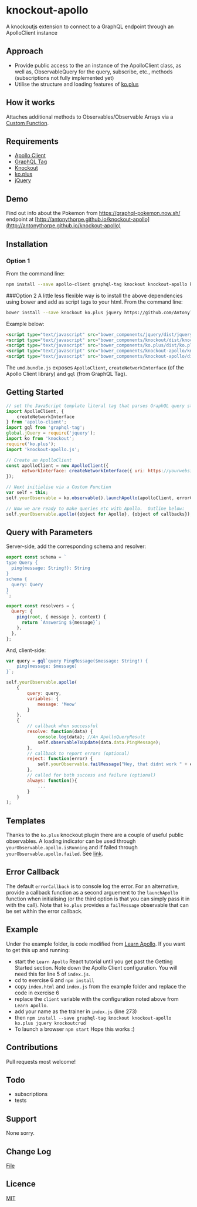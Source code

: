 # knockout-apollo
A knockoutjs extension to connect to a GraphQL endpoint through an ApolloClient instance

## Approach
* Provide public access to the an instance of the ApolloClient class, as well as, ObservableQuery for the query, subscribe, etc., methods (subscriptions not fully implemented yet)
* Utilise the structure and loading features of [ko.plus](http://stevegreatrex.github.io/ko.plus/)

## How it works
Attaches additional methods to Observables/Observable Arrays via a [Custom Function](http://knockoutjs.com/documentation/fn.html).

## Requirements
* [Apollo Client](https://github.com/apollostack/apollo-client)
* [GraphQL Tag](https://github.com/apollostack/graphql-tag)
* [Knockout](http://knockoutjs.com)
* [ko.plus](http://stevegreatrex.github.io/ko.plus/)
* [jQuery](http://jquery.com)

## Demo
Find out info about the Pokemon from https://graphql-pokemon.now.sh/ endpoint at [http://antonythorpe.github.io/knockout-apollo](http://antonythorpe.github.io/knockout-apollo)

## Installation
### Option 1
From the command line:
```sh
npm install --save apollo-client graphql-tag knockout knockout-apollo ko.plus jquery
```
###Option 2
A little less flexible way is to install the above dependencies using bower and add as script tags to your html.  From the command line:
```sh
bower install --save knockout ko.plus jquery https://github.com/AntonyThorpe/knockout-apollo.git
```
Example below:
```html
<script type="text/javascript" src="bower_components/jquery/dist/jquery.min.js"></script>
<script type="text/javascript" src="bower_components/knockout/dist/knockout.js"></script>
<script type="text/javascript" src="bower_components/ko.plus/dist/ko.plus.min.js"></script>
<script type="text/javascript" src="bower_components/knockout-apollo/knockout-apollo.js"></script>
<script type="text/javascript" src="bower_components/knockout-apollo/dist/umd.bundle.js"></script>
```
The `umd.bundle.js` exposes `ApolloClient`, `createNetworkInterface` (of the Apollo Client library) and `gql` (from GraphQL Tag).

## Getting Started
```js
// set the JavaScript template literal tag that parses GraphQL query strings into the standard GraphQL AST
import ApolloClient, {
	createNetworkInterface
} from 'apollo-client';
import gql from 'graphql-tag';
global.jQuery = require('jquery');
import ko from 'knockout';
require('ko.plus');
import 'knockout-apollo.js';

// Create an ApolloClient
const apolloClient = new ApolloClient({
      networkInterface: createNetworkInterface({ uri: https://yourwebsite.net/graphql})
});

// Next initialise via a Custom Function
var self = this;
self.yourObservable = ko.observable().launchApollo(apolloClient, errorCallback);

// Now we are ready to make queries etc with Apollo.  Outline below:
self.yourObservable.apollo({object for Apollo}, {object of callbacks});
```

## Query with Parameters
Server-side, add the corresponding schema and resolver:
```javascript
export const schema = `
type Query {
  ping(message: String!): String
}
schema {
  query: Query
}
`;

export const resolvers = {
  Query: {
    ping(root, { message }, context) {
      return `Answering ${message}`;
    },
  },
};
```
And, client-side:
```javascript
var query = gql`query PingMessage($message: String!) {
    ping(message: $message)
}`;

self.yourObservable.apollo(
    {
        query: query,
        variables: {
            message: 'Meow'
        }
    },
    {
        // callback when successful
        resolve: function(data) {
            console.log(data); //An ApolloQueryResult
            self.observableToUpdate(data.data.PingMessage);
        },
        // callback to report errors (optional)
        reject: function(error) {
            self.yourObservable.failMessage("Hey, that didnt work " + error);
        },
        // called for both success and failure (optional)
        always: function(){
            ...
        }
    }
);
```

## Templates
Thanks to the `ko.plus` knockout plugin there are a couple of useful public observables.  A loading indicator can be used through `yourObservable.apollo.isRunning` and if failed through `yourObservable.apollo.failed`.  See [link](https://github.com/stevegreatrex/ko.plus/blob/master/README.md#example-implementation).

## Error Callback
The default `errorCallback` is to console log the error.  For an alternative, provide a callback function as a second arguement to the `launchApollo` function when initialising (or the third option is that you can simply pass it in with the call).  Note that `ko.plus` provides a `failMessage` observable that can be set within the error callback.

## Example
Under the example folder, is code modified from [Learn Apollo](https://www.learnapollo.com).  If you want to get this up and running:
* start the `Learn Apollo` React tutorial until you get past the Getting Started section.  Note down the Apollo Client configuration.  You will need this for line 5 of `index.js`.
* cd to exercise 6 and `npm install`
* copy `index.html` and `index.js` from the example folder and replace the code in exercise 6
* replace the `client` variable with the configuration noted above from `Learn Apollo`.
* add your name as the trainer in `index.js` (line 273)
* then `npm install --save graphql-tag knockout knockout-apollo ko.plus jquery knockoutcrud`
* To launch a browser `npm start`
Hope this works :)

## Contributions
Pull requests most welcome!

## Todo
* subscriptions
* tests

## Support
None sorry.

## Change Log
[File](changelog.md)

## Licence
[MIT](LICENCE)

